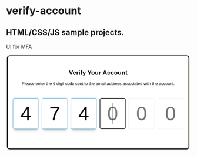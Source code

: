 # verify-account

## HTML/CSS/JS sample projects.

UI for MFA

![alt text](https://github.com/devjpsmith/verify-account/blob/master/screenshot.png?raw=true)
